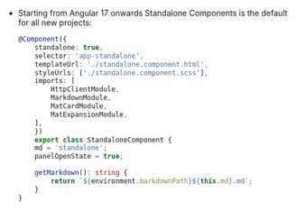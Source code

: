 - Starting from Angular 17 onwards Standalone Components is the default for all new projects:

    ```typescript
    @Component({
        standalone: true,
        selector: 'app-standalone',
        templateUrl: './standalone.component.html',
        styleUrls: ['./standalone.component.scss'],
        imports: [
            HttpClientModule,
            MarkdownModule,
            MatCardModule,
            MatExpansionModule,
        ],
        })
        export class StandaloneComponent {
        md = 'standalone';
        panelOpenState = true;

        getMarkdown(): string {
            return `${environment.markdownPath}${this.md}.md`;
        }
    }
    ```